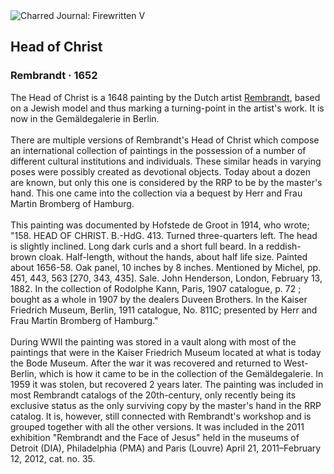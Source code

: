 <div class="artwork-of-the-day">
  <div class="container">
    <div class="img-wrapper">
      <img
        src="https://uploads0.wikiart.org/images/rembrandt/head-of-christ-1652.jpg!Large.jpg"
        alt="Charred Journal: Firewritten V" />
    </div>
    <div class="artwork-detail">
      <div class="artwork-origin"> 
        <h2 class="artwork-name">Head of Christ</h2>
        <h3 class="artist">
          Rembrandt
                    ·  1652
        </h3>
      </div>
      <p class="description">
        <span class="artwork-description-text ng-binding" ng-bind-html="viewModel.ArtworkOfTheDay.Description | unsafe">The Head of Christ is a 1648 painting by the Dutch artist <a target="_blank" href="/en/rembrandt">Rembrandt</a>, based on a Jewish model and thus marking a turning-point in the artist's work. It is now in the Gemäldegalerie in Berlin.
<br>
<br>There are multiple versions of Rembrandt's Head of Christ which compose an international collection of paintings in the possession of a number of different cultural institutions and individuals. These similar heads in varying poses were possibly created as devotional objects. Today about a dozen are known, but only this one is considered by the RRP to be by the master's hand. This one came into the collection via a bequest by Herr and Frau Martin Bromberg of Hamburg.
<br>
<br>This painting was documented by Hofstede de Groot in 1914, who wrote; "158. HEAD OF CHRIST. B.-HdG. 413. Turned three-quarters left. The head is slightly inclined. Long dark curls and a short full beard. In a reddish-brown cloak. Half-length, without the hands, about half life size. Painted about 1656-58. Oak panel, 10 inches by 8 inches. Mentioned by Michel, pp. 451, 443, 563 [270, 343, 435]. Sale. John Henderson, London, February 13, 1882. In the collection of Rodolphe Kann, Paris, 1907 catalogue, p. 72&nbsp;; bought as a whole in 1907 by the dealers Duveen Brothers. In the Kaiser Friedrich Museum, Berlin, 1911 catalogue, No. 811C; presented by Herr and Frau Martin Bromberg of Hamburg."
<br>
<br>During WWII the painting was stored in a vault along with most of the paintings that were in the Kaiser Friedrich Museum located at what is today the Bode Museum. After the war it was recovered and returned to West-Berlin, which is how it came to be in the collection of the Gemäldegalerie. In 1959 it was stolen, but recovered 2 years later. The painting was included in most Rembrandt catalogs of the 20th-century, only recently being its exclusive status as the only surviving copy by the master's hand in the RRP catalog. It is, however, still connected with Rembrandt's workshop and is grouped together with all the other versions. It was included in the 2011 exhibition "Rembrandt and the Face of Jesus" held in the museums of Detroit (DIA), Philadelphia (PMA) and Paris (Louvre) April 21, 2011–February 12, 2012, cat. no. 35.</span>
                        <div class="text-shadow-container" ng-show="showShadow" style=""></div>
      </p>
    </div>
  </div>

</div>
